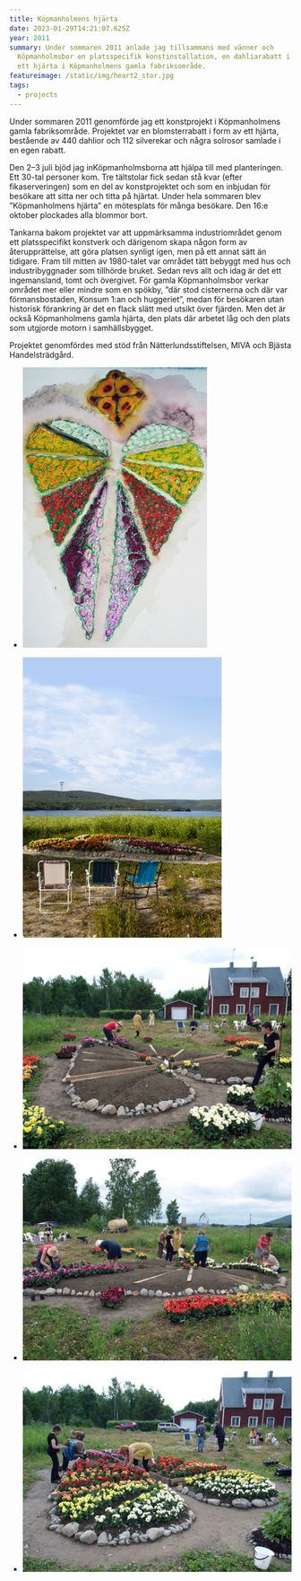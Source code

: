 ```yaml
---
title: Köpmanholmens hjärta
date: 2023-01-29T14:21:07.625Z
year: 2011
summary: Under sommaren 2011 anlade jag tillsammans med vänner och
  Köpmanholmsbor en platsspecifik konstinstallation, en dahliarabatt i form av
  ett hjärta i Köpmanholmens gamla fabriksområde.
featureimage: /static/img/heart2_stor.jpg
tags:
  - projects
---
```

Under sommaren 2011 genomförde jag ett konstprojekt i Köpmanholmens gamla fabriksområde. Projektet var en blomsterrabatt i form av ett hjärta, bestående av 440 dahlior och 112 silverekar och några solrosor samlade i en egen rabatt.

Den 2–3 juli bjöd jag inKöpmanholmsborna att hjälpa till med planteringen. Ett 30-tal personer kom. Tre tältstolar fick sedan stå kvar (efter fikaserveringen) som en del av konstprojektet och som en inbjudan för besökare att sitta ner och titta på hjärtat. Under hela sommaren blev ”Köpmanholmens hjärta” en mötesplats för många besökare. Den 16:e oktober plockades alla blommor bort.

Tankarna bakom projektet var att uppmärksamma industriområdet genom ett platsspecifikt konstverk och därigenom skapa någon form av återupprättelse, att göra platsen synligt igen, men på ett annat sätt än tidigare. Fram till mitten av 1980-talet var området tätt bebyggt med hus och industribyggnader som tillhörde bruket. Sedan revs allt och idag är det ett ingemansland, tomt och övergivet. För gamla Köpmanholmsbor verkar området mer eller mindre som en spökby, ”där stod cisternerna och där var förmansbostaden, Konsum 1:an och huggeriet”, medan för besökaren utan historisk förankring är det en flack slätt med utsikt över fjärden. Men det är också Köpmanholmens gamla hjärta, den plats där arbetet låg och den plats som utgjorde motorn i samhällsbygget.

Projektet genomfördes med stöd från Nätterlundsstiftelsen, MIVA och Bjästa Handelsträdgård.

- ![Skiss hjärtat](/static/img/projects/heart/heartskiss_stor.jpg)
- ![Fotografi hjärtat](/static/img/projects/heart/heart1_stor.jpg)

- ![Konstruktion av hjärtat](/static/img/projects/heart/plant1_stor.jpg)

- ![Plantering av hjärtat](/static/img/projects/heart/plant2_stor.jpg)
- ![Plantering av hjärtat](/static/img/projects/heart/plant3_stor.jpg)

